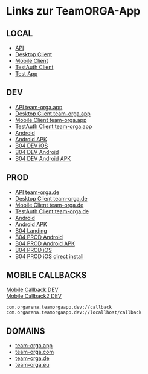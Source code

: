# Links zur TeamORGA-App

## LOCAL

* [API](http://localhost:4400)
* [Desktop Client](http://localhost:4401)
* [Mobile Client](http://localhost:4402)
* [TestAuth Client](http://localhost:4411)
* [Test App](http://localhost:4410)

## DEV

* [API team-orga.app](https://api-dev.team-orga.app)
* [Desktop Client team-orga.app](https://client-dev.team-orga.app)
* [Mobile Client team-orga.app](https://mobile-dev.team-orga.app)
* [TestAuth Client team-orga.app](https://testauth-dev.team-orga.app)
* [Android](https://gateway-dev.team-orga.app/downloads/com.orgarena.teamorgaapp.dev/android.install.html)
* [Android APK](https://gateway-dev.team-orga.app/downloads/com.orgarena.teamorgaapp.dev/teamorga-apps-mobile-dev.apk)
* [B04 DEV iOS](https://gateway-dev.team-orga.app/downloads/com.bayer04.teamorgaapp.dev/ios.install.html)
* [B04 DEV Android](https://gateway-dev.team-orga.app/downloads/com.bayer04.teamorgaapp.dev/android.install.html)
* [B04 DEV Android APK](https://gateway-dev.team-orga.app/downloads/com.bayer04.teamorgaapp.dev/teamorga-apps-mobile-b04dev.apk)

## PROD

* [API team-orga.de](https://api.team-orga.de)
* [Desktop Client team-orga.de](https://client.team-orga.de)
* [Mobile Client team-orga.de](https://mobile.team-orga.de)
* [TestAuth Client team-orga.de](https://testauth.team-orga.de)
* [Android](https://gateway.team-orga.de/downloads/com.orgarena.teamorgaapp.prod/android.install.html)
* [Android APK](https://gateway.team-orga.de/downloads/com.orgarena.teamorgaapp.prod/teamorga-apps-mobile-prod.apk)
* [B04 Landing](https://b04.team-orga.de)
* [B04 PROD Android](https://gateway.team-orga.de/downloads/com.bayer04.teamorgaapp.prod/android.install.html)
* [B04 PROD Android APK](https://gateway.team-orga.de/downloads/com.bayer04.teamorgaapp.prod/teamorga-apps-mobile-b04prod.apk)
* [B04 PROD iOS](https://gateway.team-orga.de/downloads/com.bayer04.teamorgaapp.prod/ios.install.html)
* [B04 PROD iOS direct install](https://gateway.team-orga.de/downloads/com.bayer04.teamorgaapp.prod/ios.install.html?install)

## MOBILE CALLBACKS

<a href="com.orgarena.teamorgaapp.dev://callback">Mobile Callback DEV</a>
<br/>
<a href="com.orgarena.teamorgaapp.dev://locallhost/callback">Mobile Callback2 DEV</a>
<br/>

```code
com.orgarena.teamorgaapp.dev://callback
com.orgarena.teamorgaapp.dev://locallhost/callback
```

## DOMAINS

* [team-orga.app](https://team-orga.app)
* [team-orga.com](https://team-orga.com)
* [team-orga.de](https://team-orga.de)
* [team-orga.eu](https://team-orga.eu)
